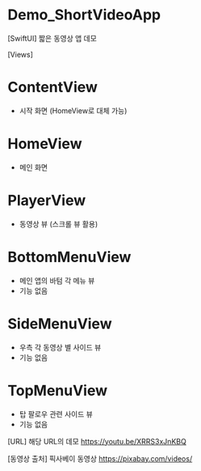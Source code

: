 # Demo_ShortVideoApp
[SwiftUI] 짧은 동영상 앱 데모

[Views]
# ContentView 
- 시작 화면 (HomeView로 대체 가능)

# HomeView
- 메인 화면

# PlayerView
- 동영상 뷰 (스크롤 뷰 활용)

# BottomMenuView
- 메인 앱의 바텀 각 메뉴 뷰
- 기능 없음

# SideMenuView
- 우측 각 동영상 별 사이드 뷰
- 기능 없음

# TopMenuView
- 탑 팔로우 관련 사이드 뷰
- 기능 없음

[URL]
해당 URL의 데모
https://youtu.be/XRRS3xJnKBQ

[동영상 출처]
픽사베이 동영상
https://pixabay.com/videos/
